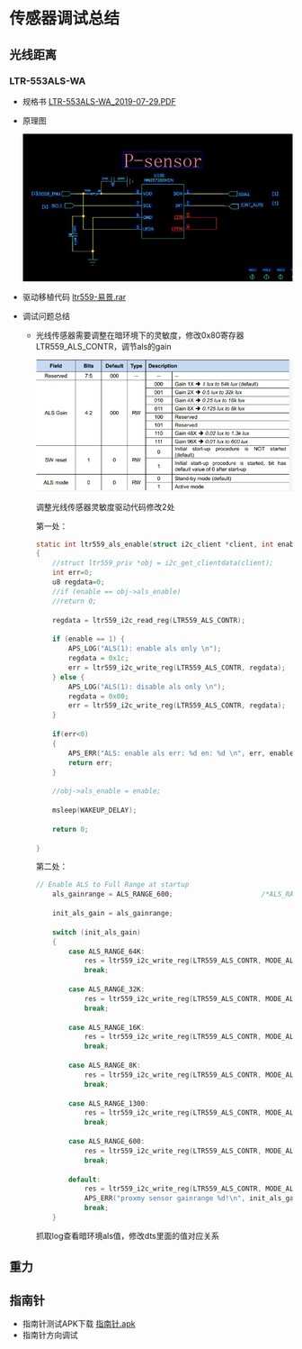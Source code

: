# 传感器调试总结

## 光线距离

### LTR-553ALS-WA

- 规格书 [LTR-553ALS-WA_2019-07-29.PDF](res/LTR-553ALS-WA_2019-07-29.PDF)

- 原理图

    ![20200728114215.jpg](img/20200728114215.jpg)

- 驱动移植代码 [ltr559-易景.rar](res/ltr559-易景.rar)

- 调试问题总结
  - 光线传感器需要调整在暗环境下的灵敏度，修改0x80寄存器LTR559_ALS_CONTR，调节als的gain
  
    ![0F510E6A-11D9-4cce-99E4-F4AC3B2D253F.png](img/0F510E6A-11D9-4cce-99E4-F4AC3B2D253F.png)

    调整光线传感器灵敏度驱动代码修改2处

    第一处：

    ```c
    static int ltr559_als_enable(struct i2c_client *client, int enable)
    {
        //struct ltr559_priv *obj = i2c_get_clientdata(client);
        int err=0;
        u8 regdata=0;
        //if (enable == obj->als_enable)
        //return 0;

        regdata = ltr559_i2c_read_reg(LTR559_ALS_CONTR);

        if (enable == 1) {
            APS_LOG("ALS(1): enable als only \n");
            regdata = 0x1c;                                                         // 修改此值
            err = ltr559_i2c_write_reg(LTR559_ALS_CONTR, regdata);
        } else {
            APS_LOG("ALS(1): disable als only \n");
            regdata = 0x00;
            err = ltr559_i2c_write_reg(LTR559_ALS_CONTR, regdata);
        }

        if(err<0)
        {
            APS_ERR("ALS: enable als err: %d en: %d \n", err, enable);
            return err;
        }

        //obj->als_enable = enable;

        msleep(WAKEUP_DELAY);

        return 0;

    }
    ```

    第二处：

    ```c
    // Enable ALS to Full Range at startup
        als_gainrange = ALS_RANGE_600;                      /*ALS_RANGE_1300;*/ //修改这里，让gain变为最灵敏的0x1c， LTR559_ALS_CONTR = 0x80

        init_als_gain = als_gainrange;

        switch (init_als_gain)
        {
            case ALS_RANGE_64K:
                res = ltr559_i2c_write_reg(LTR559_ALS_CONTR, MODE_ALS_Range1);
                break;

            case ALS_RANGE_32K:
                res = ltr559_i2c_write_reg(LTR559_ALS_CONTR, MODE_ALS_Range2);
                break;

            case ALS_RANGE_16K:
                res = ltr559_i2c_write_reg(LTR559_ALS_CONTR, MODE_ALS_Range3);
                break;

            case ALS_RANGE_8K:
                res = ltr559_i2c_write_reg(LTR559_ALS_CONTR, MODE_ALS_Range4);
                break;

            case ALS_RANGE_1300:
                res = ltr559_i2c_write_reg(LTR559_ALS_CONTR, MODE_ALS_Range5);
                break;

            case ALS_RANGE_600:
                res = ltr559_i2c_write_reg(LTR559_ALS_CONTR, MODE_ALS_Range6);
                break;

            default:
                res = ltr559_i2c_write_reg(LTR559_ALS_CONTR, MODE_ALS_Range1);
                APS_ERR("proxmy sensor gainrange %d!\n", init_als_gain);
                break;
        }
    ```

    抓取log查看暗环境als值，修改dts里面的值对应关系

## 重力

## 指南针

- 指南针测试APK下载   [指南针.apk](./res/指南针.apk)
- 指南针方向调试

